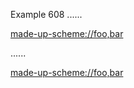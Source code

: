 Example 608
......

<made-up-scheme://foo,bar>

......

<p><a href="made-up-scheme://foo,bar">made-up-scheme://foo,bar</a></p>
